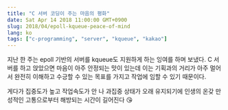 ```yaml
---
title: "C 서버 코딩이 주는 마음의 평화"
date: Sat Apr 14 2018 11:00:00 GMT+0900
slug: 2018/04/epoll-kqueue-peace-of-mind
lang: ko
tags: ["c-programming", "server", "kqueue", "kakao"]
---
```


지난 한 주는 epoll 기반의 서버를 kqueue도 지원하게 하는 잉여를 하며 보냈다. C 서버를 하고 앉았으면 마음이 아주 안정되는 맛이 있는데 이는 기획과의 거리가 아주 멀어서 완전히 이해하고 수긍할 수 있는 목표를 가지고 작업에 임할 수 있기 때문이다.

게다가 집중도가 높고 작업속도가 안 나 과집중 상태가 오래 유지되기에 인생의 온갖 만성적인 고통으로부터 해방되는 시간이 길어진다 😘
